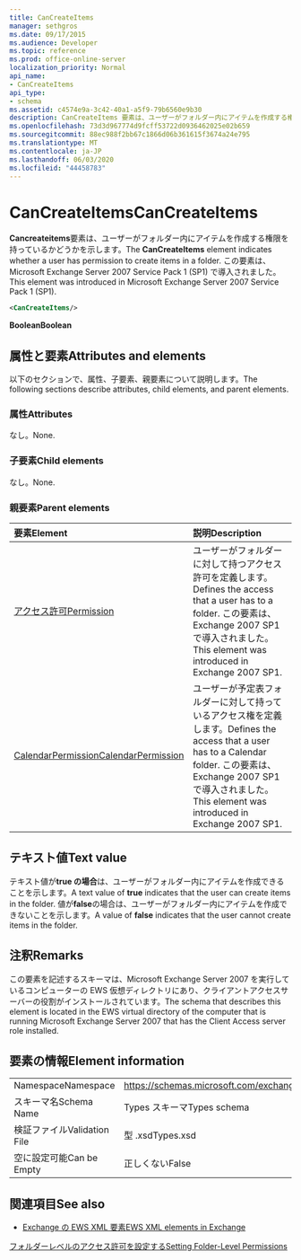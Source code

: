 ```yaml
---
title: CanCreateItems
manager: sethgros
ms.date: 09/17/2015
ms.audience: Developer
ms.topic: reference
ms.prod: office-online-server
localization_priority: Normal
api_name:
- CanCreateItems
api_type:
- schema
ms.assetid: c4574e9a-3c42-40a1-a5f9-79b6560e9b30
description: CanCreateItems 要素は、ユーザーがフォルダー内にアイテムを作成する権限を持っているかどうかを示します。 この要素は、Microsoft Exchange Server 2007 Service Pack 1 (SP1) で導入されました。
ms.openlocfilehash: 73d3d967774d9fcff53722d0936462025e02b659
ms.sourcegitcommit: 88ec988f2bb67c1866d06b361615f3674a24e795
ms.translationtype: MT
ms.contentlocale: ja-JP
ms.lasthandoff: 06/03/2020
ms.locfileid: "44458783"
---
```

# <a name="cancreateitems"></a><span data-ttu-id="2a8ef-104">CanCreateItems</span><span class="sxs-lookup"><span data-stu-id="2a8ef-104">CanCreateItems</span></span>

<span data-ttu-id="2a8ef-105">**Cancreateitems**要素は、ユーザーがフォルダー内にアイテムを作成する権限を持っているかどうかを示します。</span><span class="sxs-lookup"><span data-stu-id="2a8ef-105">The **CanCreateItems** element indicates whether a user has permission to create items in a folder.</span></span> <span data-ttu-id="2a8ef-106">この要素は、Microsoft Exchange Server 2007 Service Pack 1 (SP1) で導入されました。</span><span class="sxs-lookup"><span data-stu-id="2a8ef-106">This element was introduced in Microsoft Exchange Server 2007 Service Pack 1 (SP1).</span></span> 
  
```xml
<CanCreateItems/>
```

 <span data-ttu-id="2a8ef-107">**Boolean**</span><span class="sxs-lookup"><span data-stu-id="2a8ef-107">**Boolean**</span></span>
## <a name="attributes-and-elements"></a><span data-ttu-id="2a8ef-108">属性と要素</span><span class="sxs-lookup"><span data-stu-id="2a8ef-108">Attributes and elements</span></span>

<span data-ttu-id="2a8ef-109">以下のセクションで、属性、子要素、親要素について説明します。</span><span class="sxs-lookup"><span data-stu-id="2a8ef-109">The following sections describe attributes, child elements, and parent elements.</span></span>
  
### <a name="attributes"></a><span data-ttu-id="2a8ef-110">属性</span><span class="sxs-lookup"><span data-stu-id="2a8ef-110">Attributes</span></span>

<span data-ttu-id="2a8ef-111">なし。</span><span class="sxs-lookup"><span data-stu-id="2a8ef-111">None.</span></span>
  
### <a name="child-elements"></a><span data-ttu-id="2a8ef-112">子要素</span><span class="sxs-lookup"><span data-stu-id="2a8ef-112">Child elements</span></span>

<span data-ttu-id="2a8ef-113">なし。</span><span class="sxs-lookup"><span data-stu-id="2a8ef-113">None.</span></span>
  
### <a name="parent-elements"></a><span data-ttu-id="2a8ef-114">親要素</span><span class="sxs-lookup"><span data-stu-id="2a8ef-114">Parent elements</span></span>

|<span data-ttu-id="2a8ef-115">**要素**</span><span class="sxs-lookup"><span data-stu-id="2a8ef-115">**Element**</span></span>|<span data-ttu-id="2a8ef-116">**説明**</span><span class="sxs-lookup"><span data-stu-id="2a8ef-116">**Description**</span></span>|
|:-----|:-----|
|[<span data-ttu-id="2a8ef-117">アクセス許可</span><span class="sxs-lookup"><span data-stu-id="2a8ef-117">Permission</span></span>](permission.md) <br/> |<span data-ttu-id="2a8ef-118">ユーザーがフォルダーに対して持つアクセス許可を定義します。</span><span class="sxs-lookup"><span data-stu-id="2a8ef-118">Defines the access that a user has to a folder.</span></span> <span data-ttu-id="2a8ef-119">この要素は、Exchange 2007 SP1 で導入されました。</span><span class="sxs-lookup"><span data-stu-id="2a8ef-119">This element was introduced in Exchange 2007 SP1.</span></span>  <br/> |
|[<span data-ttu-id="2a8ef-120">CalendarPermission</span><span class="sxs-lookup"><span data-stu-id="2a8ef-120">CalendarPermission</span></span>](calendarpermission.md) <br/> |<span data-ttu-id="2a8ef-121">ユーザーが予定表フォルダーに対して持っているアクセス権を定義します。</span><span class="sxs-lookup"><span data-stu-id="2a8ef-121">Defines the access that a user has to a Calendar folder.</span></span> <span data-ttu-id="2a8ef-122">この要素は、Exchange 2007 SP1 で導入されました。</span><span class="sxs-lookup"><span data-stu-id="2a8ef-122">This element was introduced in Exchange 2007 SP1.</span></span>  <br/> |
   
## <a name="text-value"></a><span data-ttu-id="2a8ef-123">テキスト値</span><span class="sxs-lookup"><span data-stu-id="2a8ef-123">Text value</span></span>

<span data-ttu-id="2a8ef-124">テキスト値が**true の場合**は、ユーザーがフォルダー内にアイテムを作成できることを示します。</span><span class="sxs-lookup"><span data-stu-id="2a8ef-124">A text value of **true** indicates that the user can create items in the folder.</span></span> <span data-ttu-id="2a8ef-125">値が**false**の場合は、ユーザーがフォルダー内にアイテムを作成できないことを示します。</span><span class="sxs-lookup"><span data-stu-id="2a8ef-125">A value of **false** indicates that the user cannot create items in the folder.</span></span> 
  
## <a name="remarks"></a><span data-ttu-id="2a8ef-126">注釈</span><span class="sxs-lookup"><span data-stu-id="2a8ef-126">Remarks</span></span>

<span data-ttu-id="2a8ef-127">この要素を記述するスキーマは、Microsoft Exchange Server 2007 を実行しているコンピューターの EWS 仮想ディレクトリにあり、クライアントアクセスサーバーの役割がインストールされています。</span><span class="sxs-lookup"><span data-stu-id="2a8ef-127">The schema that describes this element is located in the EWS virtual directory of the computer that is running Microsoft Exchange Server 2007 that has the Client Access server role installed.</span></span>
  
## <a name="element-information"></a><span data-ttu-id="2a8ef-128">要素の情報</span><span class="sxs-lookup"><span data-stu-id="2a8ef-128">Element information</span></span>

|||
|:-----|:-----|
|<span data-ttu-id="2a8ef-129">Namespace</span><span class="sxs-lookup"><span data-stu-id="2a8ef-129">Namespace</span></span>  <br/> |https://schemas.microsoft.com/exchange/services/2006/types  <br/> |
|<span data-ttu-id="2a8ef-130">スキーマ名</span><span class="sxs-lookup"><span data-stu-id="2a8ef-130">Schema Name</span></span>  <br/> |<span data-ttu-id="2a8ef-131">Types スキーマ</span><span class="sxs-lookup"><span data-stu-id="2a8ef-131">Types schema</span></span>  <br/> |
|<span data-ttu-id="2a8ef-132">検証ファイル</span><span class="sxs-lookup"><span data-stu-id="2a8ef-132">Validation File</span></span>  <br/> |<span data-ttu-id="2a8ef-133">型 .xsd</span><span class="sxs-lookup"><span data-stu-id="2a8ef-133">Types.xsd</span></span>  <br/> |
|<span data-ttu-id="2a8ef-134">空に設定可能</span><span class="sxs-lookup"><span data-stu-id="2a8ef-134">Can be Empty</span></span>  <br/> |<span data-ttu-id="2a8ef-135">正しくない</span><span class="sxs-lookup"><span data-stu-id="2a8ef-135">False</span></span>  <br/> |
   
## <a name="see-also"></a><span data-ttu-id="2a8ef-136">関連項目</span><span class="sxs-lookup"><span data-stu-id="2a8ef-136">See also</span></span>



- [<span data-ttu-id="2a8ef-137">Exchange の EWS XML 要素</span><span class="sxs-lookup"><span data-stu-id="2a8ef-137">EWS XML elements in Exchange</span></span>](ews-xml-elements-in-exchange.md)


[<span data-ttu-id="2a8ef-138">フォルダーレベルのアクセス許可を設定する</span><span class="sxs-lookup"><span data-stu-id="2a8ef-138">Setting Folder-Level Permissions</span></span>](https://msdn.microsoft.com/library/c7530e86-5112-401c-b10a-9c054ae59f07%28Office.15%29.aspx)

